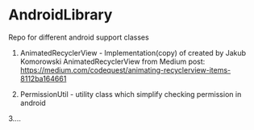 # AndroidLibrary
Repo for different android support classes

1. AnimatedRecyclerView - Implementation(copy) of created by Jakub Komorowski  AnimatedRecyclerView from Medium post: https://medium.com/codequest/animating-recyclerview-items-8112ba164661

2. PermissionUtil - utility class which simplify checking permission in android

3....
